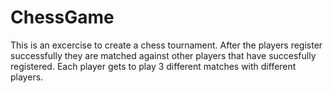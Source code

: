 # ChessGame
This is an excercise to create a chess tournament.
After the players register successfully they are matched against other players that have succesfully registered.
Each player gets to play 3 different matches with different players.
